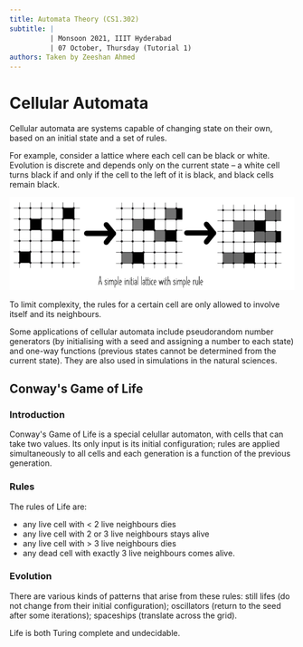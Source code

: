 ```yaml
---
title: Automata Theory (CS1.302)
subtitle: |
          | Monsoon 2021, IIIT Hyderabad
          | 07 October, Thursday (Tutorial 1)
authors: Taken by Zeeshan Ahmed
---
```


# Cellular Automata
Cellular automata are systems capable of changing state on their own, based on an initial state and a set of rules.  

For example, consider a lattice where each cell can be black or white. Evolution is discrete and depends only on the current state – a white cell turns black if and only if the cell to the left of it is black, and black cells remain black.

![Evolution by a Simple Rule](evol.png)

To limit complexity, the rules for a certain cell are only allowed to involve itself and its neighbours.  

Some applications of cellular automata include pseudorandom number generators (by initialising with a seed and assigning a number to each state) and one-way functions (previous states cannot be determined from the current state). They are also used in simulations in the natural sciences.

## Conway's Game of Life
### Introduction
Conway's Game of Life is a special celullar automaton, with cells that can take two values. Its only input is its initial configuration; rules are applied simultaneously to all cells and each generation is a function of the previous generation.

### Rules
The rules of Life are:

* any live cell with < 2 live neighbours dies
* any live cell with 2 or 3 live neighbours stays alive
* any live cell with > 3 live neighbours dies
* any dead cell with exactly 3 live neighbours comes alive.

### Evolution
There are various kinds of patterns that arise from these rules: still lifes (do not change from their initial configuration); oscillators (return to the seed after some iterations); spaceships (translate across the grid).  

Life is both Turing complete and undecidable.
